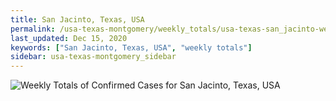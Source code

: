 ```yaml
---
title: San Jacinto, Texas, USA
permalink: /usa-texas-montgomery/weekly_totals/usa-texas-san_jacinto-weekly_totals.html
last_updated: Dec 15, 2020
keywords: ["San Jacinto, Texas, USA", "weekly totals"]
sidebar: usa-texas-montgomery_sidebar
---
```


![Weekly Totals of Confirmed Cases for San Jacinto, Texas, USA](/covid_tracker/images/graphs/usa-texas-san_jacinto-weekly_totals_graph.png)
